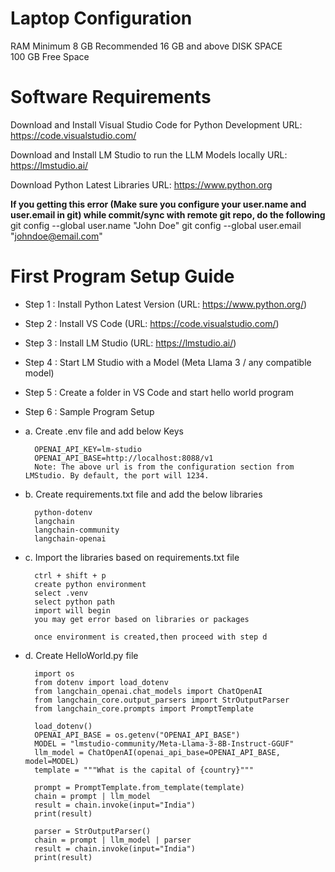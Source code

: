 **Laptop Configuration** 
======================

RAM
    Minimum 8 GB 
    Recommended 16 GB and above 
DISK SPACE  
    100 GB Free Space 

**Software Requirements**
=========================

Download and Install Visual Studio Code for Python Development 
URL: https://code.visualstudio.com/

Download and Install LM Studio to run the LLM Models locally 
URL: https://lmstudio.ai/

Download Python Latest Libraries 
URL: https://www.python.org

**If you getting this error (Make sure you configure your user.name and user.email in git) while commit/sync with remote git repo, do the following** 
git config --global user.name "John Doe"
git config --global user.email "johndoe@email.com"


**First Program Setup Guide**
====================================

* Step 1 : Install Python Latest Version (URL: https://www.python.org/)

* Step 2 : Install VS Code (URL:  https://code.visualstudio.com/)

* Step 3 : Install LM Studio (URL: https://lmstudio.ai/)

* Step 4 : Start LM Studio with a Model (Meta Llama 3 / any compatible model) 

* Step 5 : Create a folder in VS Code and start hello world program 

* Step 6 : Sample Program Setup 

* a. Create .env file and add below Keys

        OPENAI_API_KEY=lm-studio
        OPENAI_API_BASE=http://localhost:8088/v1
        Note: The above url is from the configuration section from LMStudio. By default, the port will 1234. 
		
* b. Create requirements.txt file and add the below libraries

	    python-dotenv
        langchain
        langchain-community
        langchain-openai
        
* c. Import the libraries based on requirements.txt file 
        
        ctrl + shift + p 
        create python environment 
        select .venv
        select python path 
        import will begin 
        you may get error based on libraries or packages
        
        once environment is created,then proceed with step d
            
* d. Create HelloWorld.py file 
            
        import os
        from dotenv import load_dotenv
        from langchain_openai.chat_models import ChatOpenAI
        from langchain_core.output_parsers import StrOutputParser
        from langchain_core.prompts import PromptTemplate

        load_dotenv()
        OPENAI_API_BASE = os.getenv("OPENAI_API_BASE")
        MODEL = "lmstudio-community/Meta-Llama-3-8B-Instruct-GGUF"
        llm_model = ChatOpenAI(openai_api_base=OPENAI_API_BASE, model=MODEL)
        template = """What is the capital of {country}"""

        prompt = PromptTemplate.from_template(template)
        chain = prompt | llm_model 
        result = chain.invoke(input="India")
        print(result)
    
        parser = StrOutputParser()
        chain = prompt | llm_model | parser
        result = chain.invoke(input="India")
        print(result)
